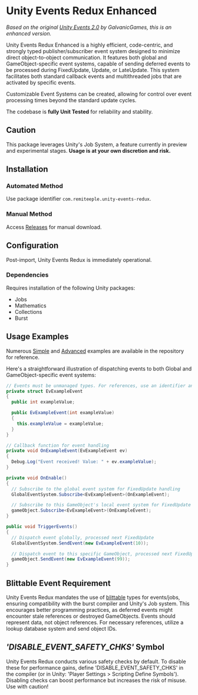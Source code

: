 # Unity Events Redux Enhanced #
*Based on the original [Unity Events 2.0](https://github.com/GalvanicGames/unity-events) by GalvanicGames, this is an enhanced version.*

Unity Events Redux Enhanced is a highly efficient, code-centric, and strongly typed publisher/subscriber event system designed to minimize direct object-to-object communication. It features both global and GameObject-specific event systems, capable of sending deferred events to be processed during FixedUpdate, Update, or LateUpdate. This system facilitates both standard callback events and multithreaded jobs that are activated by specific events.

Customizable Event Systems can be created, allowing for control over event processing times beyond the standard update cycles.

The codebase is **fully Unit Tested** for reliability and stability.

## Caution
This package leverages Unity's Job System, a feature currently in preview and experimental stages. **Usage is at your own discretion and risk.**

## Installation
### Automated Method
Use package identifier `com.remiteeple.unity-events-redux`.

### Manual Method
Access [Releases](https://github.com/remiteeple/unity-events-redux/releases) for manual download.

## Configuration
Post-import, Unity Events Redux is immediately operational.

### Dependencies ###
Requires installation of the following Unity packages:
- Jobs
- Mathematics
- Collections
- Burst

## Usage Examples
Numerous [Simple](Assets/UnityEvents/Examples/Simple) and [Advanced](Assets/UnityEvents/Examples/Advance) examples are available in the repository for reference.

Here's a straightforward illustration of dispatching events to both Global and GameObject-specific event systems:
```csharp
// Events must be unmanaged types. For references, use an identifier and a lookup system.
private struct EvExampleEvent
{
  public int exampleValue;

  public EvExampleEvent(int exampleValue)
  {
    this.exampleValue = exampleValue;
  }
}

// Callback function for event handling
private void OnExampleEvent(EvExampleEvent ev)
{
  Debug.Log("Event received! Value: " + ev.exampleValue);
}

private void OnEnable()
{
  // Subscribe to the global event system for FixedUpdate handling
  GlobalEventSystem.Subscribe<EvExampleEvent>(OnExampleEvent);

  // Subscribe to this GameObject's local event system for FixedUpdate handling
  gameObject.Subscribe<EvExampleEvent>(OnExampleEvent);
}

public void TriggerEvents()
{
  // Dispatch event globally, processed next FixedUpdate
  GlobalEventSystem.SendEvent(new EvExampleEvent(10));

  // Dispatch event to this specific GameObject, processed next FixedUpdate
  gameObject.SendEvent(new EvExampleEvent(99));
}
```

## Blittable Event Requirement
Unity Events Redux mandates the use of [blittable](https://docs.microsoft.com/en-us/dotnet/framework/interop/blittable-and-non-blittable-types) types for events/jobs, ensuring compatibility with the burst compiler and Unity's Job system. This encourages better programming practices, as deferred events might encounter stale references or destroyed GameObjects. Events should represent data, not object references. For necessary references, utilize a lookup database system and send object IDs.

## _'DISABLE_EVENT_SAFETY_CHKS'_ Symbol
Unity Events Redux conducts various safety checks by default. To disable these for performance gains, define 'DISABLE_EVENT_SAFETY_CHKS' in the compiler (or in Unity: 'Player Settings > Scripting Define Symbols'). Disabling checks can boost performance but increases the risk of misuse. Use with caution!
